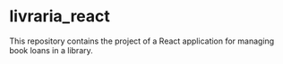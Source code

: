 # livraria_react
This repository contains the project of a React application for managing book loans in a library.
